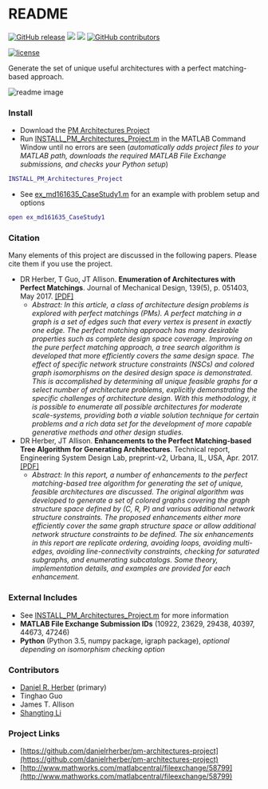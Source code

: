# README #

[![GitHub release](https://img.shields.io/github/release/danielrherber/pm-architectures-project.svg)](https://github.com/danielrherber/pm-architectures-project/releases/latest)
[![](https://img.shields.io/badge/language-matlab-EF963C.svg)](https://www.mathworks.com/products/matlab.html)
[![](https://img.shields.io/github/issues-raw/danielrherber/pm-architectures-project.svg)](https://github.com/danielrherber/pm-architectures-project/issues)
[![GitHub contributors](https://img.shields.io/github/contributors/danielrherber/pm-architectures-project.svg)](https://github.com/danielrherber/pm-architectures-project/graphs/contributors)

[![license](https://img.shields.io/github/license/danielrherber/pm-architectures-project.svg)](https://github.com/danielrherber/pm-architectures-project/blob/master/License)

Generate the set of unique useful architectures with a perfect matching-based approach.

![readme image](http://www.danielherber.com/img/projects/pm-architectures-project/readme_image.svg "Readme Image")

### Install ###
* Download the [PM Architectures Project](https://github.com/danielrherber/pm-architectures-project/archive/master.zip)
* Run [INSTALL_PM_Architectures_Project.m](https://github.com/danielrherber/pm-architectures-project/blob/master/INSTALL_PM_Architectures_Project.m) in the MATLAB Command Window until no errors are seen
(*automatically adds project files to your MATLAB path, downloads the required MATLAB File Exchange submissions, and checks your Python setup*)
```matlab
INSTALL_PM_Architectures_Project
```
* See [ex_md161635_CaseStudy1.m](https://github.com/danielrherber/pm-architectures-project/blob/master/examples/md-16-1635/ex_md161635_CaseStudy1.m) for an example with problem setup and options
```matlab
open ex_md161635_CaseStudy1
```

### Citation ###
Many elements of this project are discussed in the following papers. Please cite them if you use the project.

* DR Herber, T Guo, JT Allison. **Enumeration of Architectures with Perfect Matchings**. Journal of Mechanical Design, 139(5), p. 051403, May 2017. [[PDF]](http://systemdesign.illinois.edu/publications/Her16b.pdf)
	- *Abstract: In this article, a class of architecture design problems is explored with perfect matchings (PMs). A perfect matching in a graph is a set of edges such that every vertex is present in exactly one edge. The perfect matching approach has many desirable properties such as complete design space coverage. Improving on the pure perfect matching approach, a tree search algorithm is developed that more efficiently covers the same design space. The effect of specific network structure constraints (NSCs) and colored graph isomorphisms on the desired design space is demonstrated. This is accomplished by determining all unique feasible graphs for a select number of architecture problems, explicitly demonstrating the specific challenges of architecture design. With this methodology, it is possible to enumerate all possible architectures for moderate scale-systems, providing both a viable solution technique for certain problems and a rich data set for the development of more capable generative methods and other design studies.*
* DR Herber, JT Allison. **Enhancements to the Perfect Matching-based Tree Algorithm for Generating Architectures**. Technical report, Engineering System Design Lab, preprint-v2, Urbana, IL, USA, Apr. 2017. [[PDF]](http://systemdesign.illinois.edu/publications/Her17d.pdf)
	- *Abstract: In this report, a number of enhancements to the perfect matching-based tree algorithm for generating the set of unique, feasible architectures are discussed. The original algorithm was developed to generate a set of colored graphs covering the graph structure space defined by (C, R, P) and various additional network structure constraints. The proposed enhancements either more efficiently cover the same graph structure space or allow additional network structure constraints to be defined. The six enhancements in this report are replicate ordering, avoiding loops, avoiding multi-edges, avoiding line-connectivity constraints, checking for saturated subgraphs, and enumerating subcatalogs. Some theory, implementation details, and examples are provided for each enhancement.*

### External Includes ###
* See [INSTALL_PM_Architectures_Project.m](https://github.com/danielrherber/pm-architectures-project/blob/master/INSTALL_PM_Architectures_Project.m) for more information
* **MATLAB File Exchange Submission IDs** (10922, 23629, 29438, 40397, 44673, 47246)
* **Python** (Python 3.5, numpy package, igraph package), *optional depending on isomorphism checking option*

### Contributors ###
* [Daniel R. Herber](https://github.com/danielrherber) (primary)
* Tinghao Guo
* James T. Allison
* [Shangting Li](https://github.com/shangtingli)

### Project Links ###
* [https://github.com/danielrherber/pm-architectures-project](https://github.com/danielrherber/pm-architectures-project)
* [http://www.mathworks.com/matlabcentral/fileexchange/58799](http://www.mathworks.com/matlabcentral/fileexchange/58799)
